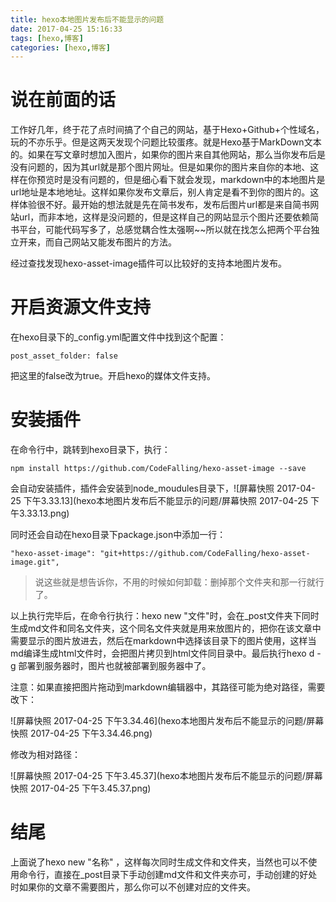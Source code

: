 ```yaml
---
title: hexo本地图片发布后不能显示的问题
date: 2017-04-25 15:16:33
tags: [hexo,博客]
categories: [hexo,博客]
---
```


# 说在前面的话

工作好几年，终于花了点时间搞了个自己的网站，基于Hexo+Github+个性域名，玩的不亦乐乎。但是这两天发现个问题比较蛋疼。就是Hexo基于MarkDown文本的。如果在写文章时想加入图片，如果你的图片来自其他网站，那么当你发布后是没有问题的，因为其url就是那个图片网址。但是如果你的图片来自你的本地、这样在你预览时是没有问题的，但是细心看下就会发现，markdown中的本地图片是url地址是本地地址。这样如果你发布文章后，别人肯定是看不到你的图片的。这样体验很不好。最开始的想法就是先在简书发布，发布后图片url都是来自简书网站url，而非本地，这样是没问题的，但是这样自己的网站显示个图片还要依赖简书平台，可能代码写多了，总感觉耦合性太强啊~~所以就在找怎么把两个平台独立开来，而自己网站又能发布图片的方法。

经过查找发现hexo-asset-image插件可以比较好的支持本地图片发布。

# 开启资源文件支持

在hexo目录下的_config.yml配置文件中找到这个配置：

```
post_asset_folder: false
```

把这里的false改为true。开启hexo的媒体文件支持。

# 安装插件

在命令行中，跳转到hexo目录下，执行：

```
npm install https://github.com/CodeFalling/hexo-asset-image --save
```

会自动安装插件，插件会安装到node_moudules目录下，![屏幕快照 2017-04-25 下午3.33.13](hexo本地图片发布后不能显示的问题/屏幕快照 2017-04-25 下午3.33.13.png)

同时还会自动在hexo目录下package.json中添加一行：

```
"hexo-asset-image": "git+https://github.com/CodeFalling/hexo-asset-image.git",
```

> 说这些就是想告诉你，不用的时候如何卸载：删掉那个文件夹和那一行就行了。

以上执行完毕后，在命令行执行：hexo new "文件"时，会在_post文件夹下同时生成md文件和同名文件夹，这个同名文件夹就是用来放图片的，把你在该文章中需要显示的图片放进去，然后在markdown中选择该目录下的图片使用，这样当md编译生成html文件时，会把图片拷贝到html文件同目录中。最后执行hexo d -g 部署到服务器时，图片也就被部署到服务器中了。



注意：如果直接把图片拖动到markdown编辑器中，其路径可能为绝对路径，需要改下：

![屏幕快照 2017-04-25 下午3.34.46](hexo本地图片发布后不能显示的问题/屏幕快照 2017-04-25 下午3.34.46.png)

修改为相对路径：

![屏幕快照 2017-04-25 下午3.45.37](hexo本地图片发布后不能显示的问题/屏幕快照 2017-04-25 下午3.45.37.png)



# 结尾

上面说了hexo new "名称" ，这样每次同时生成文件和文件夹，当然也可以不使用命令行，直接在_post目录下手动创建md文件和文件夹亦可，手动创建的好处时如果你的文章不需要图片，那么你可以不创建对应的文件夹。
